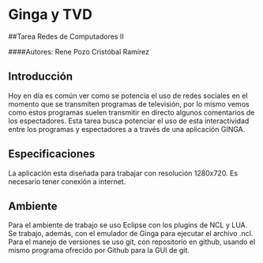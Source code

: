 ﻿Ginga y TVD
==============
##Tarea Redes de Computadores II

####Autores:	Rene Pozo
				Cristóbal Ramírez

Introducción
------------
 Hoy en día es común ver como se potencia el uso de redes sociales en el momento que se transmiten programas de televisión, por lo mismo vemos como estos programas suelen transmitir en directo algunos comentarios de los espectadores. Esta tarea busca potenciar el uso de esta interactividad entre los programas y espectadores a a través de una aplicación GINGA. 
 
Especificaciones
-----------------
 La aplicación esta diseñada para trabajar con resolución 1280x720.
 Es necesario tener conexión a internet.
 
Ambiente
---------
 Para el ambiente de trabajo se uso Eclipse con los plugins de NCL y LUA. Se trabajo, además, con el emulador de Ginga para ejecutar el archivo .ncl.
 Para el manejo de versiones se uso git, con repositorio en github, usando el mismo programa ofrecido por Github para la GUI de git.